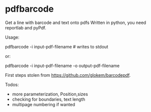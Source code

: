 # pdfbarcode
Get a line with barcode and text onto pdfs
Written in python, you need reportlab and pyPdf.

Usage:

pdfbarcode -i input-pdf-filename  # writes to stdout

or:

pdfbarcode -i input-pdf-filename -o output-pdf-filename

First steps stolen from https://github.com/glokem/barcodepdf.

Todos: 
- more parameterization, Position,sizes
- checking for boundaries, text length
- multipage numbering if wanted






